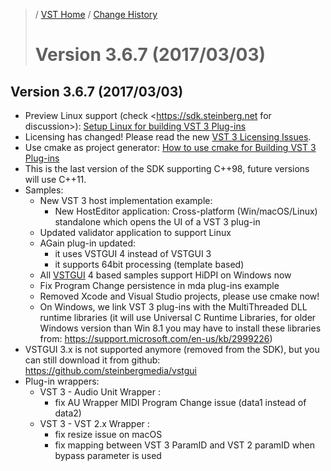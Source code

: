 >/ [VST Home](../) / [Change History](./Index.md)
>
># Version 3.6.7 (2017/03/03)

## Version 3.6.7 (2017/03/03)

- Preview Linux support (check <https://sdk.steinberg.net for discussion>): [Setup Linux for building VST 3 Plug-ins](../Getting+Started/How+to+setup+my+system.md)
- Licensing has changed! Please read the new [VST 3 Licensing Issues](../VST+3+Licensing/Index.md).
- Use cmake as project generator: [How to use cmake for Building VST 3 Plug-ins](../Tutorials/Using+cmake+for+building+plug-ins.md)
- This is the last version of the SDK supporting C++98, future versions will use C++11.
- Samples:
  - New VST 3 host implementation example:
    - New HostEditor application: Cross-platform (Win/macOS/Linux) standalone which opens the UI of a VST 3 plug-in
  - Updated validator application to support Linux
  - AGain plug-in updated:
    - it uses VSTGUI 4 instead of VSTGUI 3
    - it supports 64bit processing (template based)
  - All [VSTGUI](../What+is+the+VST+3+SDK/VSTGUI.md) 4 based samples support HiDPI on Windows now
  - Fix Program Change persistence in mda plug-ins example
  - Removed Xcode and Visual Studio projects, please use cmake now!
  - On Windows, we link VST 3 plug-ins with the MultiThreaded DLL runtime libraries (it will use Universal C Runtime Libraries, for older Windows version than Win 8.1 you may have to install these libraries from: <https://support.microsoft.com/en-us/kb/2999226>)
- VSTGUI 3.x is not supported anymore (removed from the SDK), but you can still download it from github: <https://github.com/steinbergmedia/vstgui>
- Plug-in wrappers:
  - VST 3 - Audio Unit Wrapper :
    - fix AU Wrapper MIDI Program Change issue (data1 instead of data2)
  - VST 3 - VST 2.x Wrapper :
    - fix resize issue on macOS
    - fix mapping between VST 3 ParamID and VST 2 paramID when bypass parameter is used
